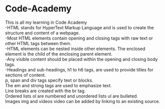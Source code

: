 # Code-Academy
This is all my learning in Code Academy<br>
-HTML stands for HyperText Markup Language and is used to create the structure and content of a webpage.<br>
-Most HTML elements contain opening and closing tags with raw text or other HTML tags between them. <br>
-HTML elements can be nested inside other elements. The enclosed element is the child of the enclosing parent element.<br>
-Any visible content should be placed within the opening and closing body tags.<br>
-Headings and sub-headings, h1 to h6 tags, are used to provide titles for sections of content.<br>
p, span and div tags specify text or blocks.<br>
The em and strong tags are used to emphasize text.<br>
Line breaks are created with the br tag.<br>
Ordered lists ol are numbered and unordered lists ul are bulleted.<br>
Images img and videos video can be added by linking to an existing source.<br>
